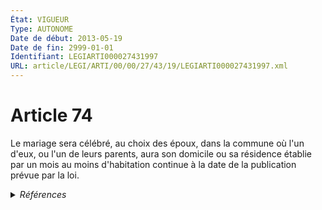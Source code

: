 ```yaml
---
État: VIGUEUR
Type: AUTONOME
Date de début: 2013-05-19
Date de fin: 2999-01-01
Identifiant: LEGIARTI000027431997
URL: article/LEGI/ARTI/00/00/27/43/19/LEGIARTI000027431997.xml
---
```


<h1>Article 74</h1>

Le mariage sera célébré, au choix des époux, dans la commune où l'un d'eux, ou
l'un de leurs parents, aura son domicile ou sa résidence établie par un mois au
moins d'habitation continue à la date de la publication prévue par la loi.


<details>
  <summary><em>Références</em></summary>

  <h2>Articles faisant référence à l'article</h2>
  
  <ul>
    <li>
      <a href="https://legal.tricoteuses.fr//redirection/LEGIARTI000027416466?vers=git&vers=legifrance">LOI n° 2013-404 du 17 mai 2013 ouvrant le mariage aux couples de personnes de même sexe - article 3 ENTIEREMENT_MODIF</a> MODIFIE source
    </li>
  </ul>
  
  <h2>Références faites par l'article</h2>
  
  <ul>
    <li>
      2009-05-27 CITATION cible <a href="https://legal.tricoteuses.fr//redirection/LEGIARTI000020672199?vers=git&vers=legifrance">LOI n° 2009-594 du 27 mai 2009 pour le développement économique des outre-mer - article 58 AUTONOME VIGUEUR, en vigueur depuis le 2009-05-29</a>
    </li>
    <li>
      2013-05-17 MODIFIE cible <a href="https://legal.tricoteuses.fr//redirection/LEGIARTI000027416466?vers=git&vers=legifrance">LOI n° 2013-404 du 17 mai 2013 ouvrant le mariage aux couples de personnes de même sexe - article 3 ENTIEREMENT_MODIF</a>
    </li>
    <li>
      2999-01-01 CITATION cible <a href="https://legal.tricoteuses.fr//redirection/LEGIARTI000043982363?vers=git&vers=legifrance">Code civil - article 171-9 AUTONOME VIGUEUR, en vigueur depuis le 2021-08-26</a>
    </li>
    <li>
      CODIFICATION source Loi 1803-03-11
    </li>
  </ul>
</details>
